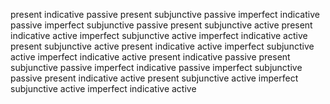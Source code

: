 present indicative passive
present subjunctive passive
imperfect indicative passive
imperfect subjunctive passive
present subjunctive active
present indicative active 
imperfect subjunctive active
imperfect indicative active
present subjunctive active 
present indicative active
imperfect subjunctive active
imperfect indicative active
present indicative passive
present subjunctive passive
imperfect indicative passive
imperfect subjunctive passive
present indicative active
present subjunctive active
imperfect subjunctive active
imperfect indicative active
